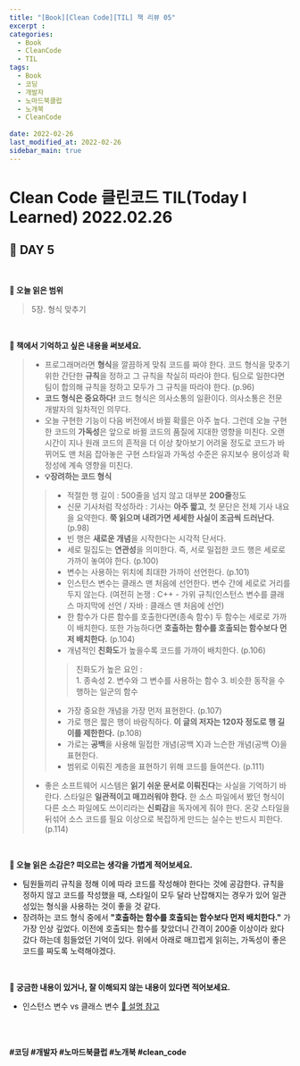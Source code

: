 ```yaml
---
title: "[Book][Clean Code][TIL] 책 리뷰 05"
excerpt : 
categories:
  - Book
  - CleanCode
  - TIL
tags:
  - Book
  - 코딩
  - 개발자
  - 노마드북클럽
  - 노개북
  - CleanCode
  
date: 2022-02-26
last_modified_at: 2022-02-26
sidebar_main: true
---
```

# Clean Code 클린코드 TIL(Today I Learned) 2022.02.26
## 📖 DAY 5
<br/>

**📝 오늘 읽은 범위** <br/>
> 5장. 형식 맞추기

<br/>

**📝 책에서 기억하고 싶은 내용을 써보세요.** <br/>
> - 프로그래머라면 **형식**을 깔끔하게 맞춰 코드를 짜야 한다. 코드 형식을 맞추기 위한 간단한 **규칙**을 정하고 그 규칙을 착실히 따라야 한다. 팀으로 일한다면 팀이 합의해 규칙을 정하고 모두가 그 규칙을 따라야 한다. (p.96)
> - **코드 형식은 중요하다!** 코드 형식은 의사소통의 일환이다. 의사소통은 전문 개발자의 일차적인 의무다.
> - 오늘 구현한 기능이 다음 버전에서 바뀔 확률은 아주 높다. 그런데 오늘 구현한 코드의 **가독성**은 앞으로 바뀔 코드의 품질에 지대한 영향을 미친다. 오랜 시간이 지나 원래 코드의 흔적을 더 이상 찾아보기 어려울 정도로 코드가 바뀌어도 맨 처음 잡아놓은 구현 스타일과 가독성 수준은 유지보수 용이성과 확정성에 계속 영향을 미친다. 
> - **💡장려하는 코드 형식**
>> - 적절한 행 길이 : 500줄을 넘지 않고 대부분 **200줄**정도
>> - 신문 기사처럼 작성하라 : 기사는 **아주 짧고**, 첫 문단은 전체 기사 내요을 요약한다. **쭉 읽으며 내려가면 세세한 사실이 조금씩 드러난다.** (p.98)
>> - 빈 행은 **새로운 개념**을 시작한다는 시각적 단서다.
>> - 세로 밀집도는 **연관성**을 의미한다. 즉, 서로 밀접한 코드 행은 세로로 가까이 놓여야 한다. (p.100)
>> - 변수는 사용하는 위치에 최대한 가까이 선언한다. (p.101)
>> - 인스턴스 변수는 클래스 맨 처음에 선언한다. 변수 간에 세로로 거리를 두지 않는다. (여전히 논쟁 : C++ - 가위 규칙(인스턴스 변수를 클래스 마지막에 선언 / 자바 : 클래스 맨 처음에 선언)
>> - 한 함수가 다른 함수를 호출한다면(종속 함수) 두 함수는 세로로 가까이 배치한다. 또한 가능하다면 **호출하는 함수를 호출되는 함수보다 먼저 배치한다.** (p.104)
>> - 개념적인 **친화도**가 높을수록 코드를 가까이 배치한다. (p.106)
>>> 친화도가 높은 요인 : <br/> 1. 종속성 2. 변수와 그 변수를 사용하는 함수 3. 비슷한 동작을 수행하는 일군의 함수
>> - 가장 중요한 개념을 가장 먼저 표현한다. (p.107)
>> - 가로 행은 짧은 행이 바람직하다. **이 글의 저자는 120자 정도로 행 길이를 제한한다.** (p.108)
>> - 가로는 **공백**을 사용해 밀접한 개념(공백 X)과 느슨한 개념(공백 O)을 표현한다.
>> - 범위로 이뤄진 계층을 표현하기 위해 코드를 들여쓴다. (p.111)
> - 좋은 소프트웨어 시스템은 **읽기 쉬운 문서로 이뤄진다**는 사실을 기억하기 바란다. 스타일은 **일관적이고 매끄러워야 한다.** 한 소스 파일에서 봤던 형식이 다른 소스 파일에도 쓰이리라는 **신뢰감**을 독자에게 줘야 한다. 온갖 스타일을 뒤섞어 소스 코드를 필요 이상으로 복잡하게 만드는 실수는 반드시 피한다. (p.114)


<br/>

**📝 오늘 읽은 소감은? 떠오르는 생각을 가볍게 적어보세요.** <br/>
- 팀원들끼리 규칙을 정해 이에 따라 코드를 작성해야 한다는 것에 공감한다. 규칙을 정하지 않고 코드를 작성했을 때, 스타일이 모두 달라 난잡해지는 경우가 있어 일관성있는 형식을 사용하는 것이 좋을 것 같다.
-  장려하는 코드 형식 중에서 **"호출하는 함수를 호출되는 함수보다 먼저 배치한다."** 가 가장 인상 깊었다. 이전에 호출되는 함수를 찾았더니 간격이 200줄 이상이라 왔다갔다 하는데 힘들었던 기억이 있다. 위에서 아래로 매끄럽게 읽히는, 가독성이 좋은 코드를 짜도록 노력해야겠다.


<br/>

**📝 궁금한 내용이 있거나, 잘 이해되지 않는 내용이 있다면 적어보세요.** <br/>
- 인스턴스 변수 vs 클래스 변수 [🔎 설명 참고](https://wikidocs.net/1744)


<br/><br/>

**#코딩 #개발자 #노마드북클럽 #노개북 #clean_code**